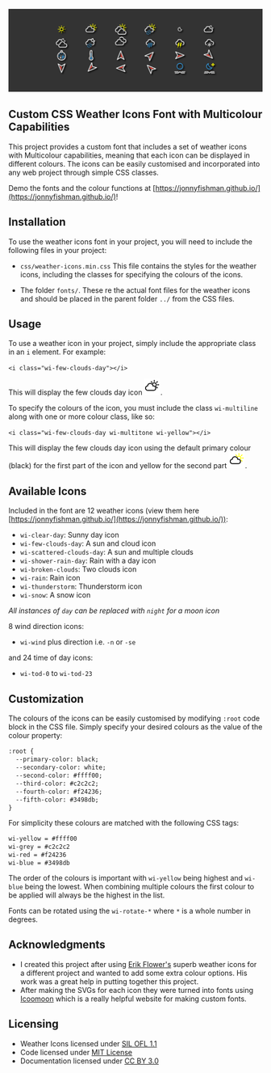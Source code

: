 ![Icon Banner Image](docs/images/banner.png)

## Custom CSS Weather Icons Font with Multicolour Capabilities

This project provides a custom font that includes a set of weather icons with Multicolour capabilities, meaning that each icon can be displayed in different colours. The icons can be easily customised and incorporated into any web project through simple CSS classes.

Demo the fonts and the colour functions at [https://jonnyfishman.github.io/](https://jonnyfishman.github.io/)!

## Installation

To use the weather icons font in your project, you will need to include the following files in your project:

   + `css/weather-icons.min.css` This file contains the styles for the weather icons, including the classes for specifying the colours of the icons.

   + The folder `fonts/`. These re the actual font files for the weather icons and should be placed in the parent folder `../` from the CSS files.

## Usage

To use a weather icon in your project, simply include the appropriate class in an `i` element. For example:

`<i class="wi-few-clouds-day"></i>`

This will display the few clouds day icon ![wi-few-clouds-day](docs/images/few_clouds.png).

To specify the colours of the icon, you must include the class `wi-multiline` along with one or more colour class, like so:

`<i class="wi-few-clouds-day wi-multitone wi-yellow"></i>`

This will display the few clouds day icon using the default primary colour (black) for the first part of the icon and yellow for the second part ![wi-few-clouds-day-multitone](docs/images/few_clouds_yellow.png).

## Available Icons

Included in the font are 12 weather icons (view them here [https://jonnyfishman.github.io/](https://jonnyfishman.github.io/)):

+ `wi-clear-day`: Sunny day icon
+ `wi-few-clouds-day`: A sun and cloud icon
+ `wi-scattered-clouds-day`: A sun and multiple clouds
+ `wi-shower-rain-day`: Rain with a day icon
+ `wi-broken-clouds`: Two clouds icon
+ `wi-rain`: Rain icon
+ `wi-thunderstorm`: Thunderstorm icon
+ `wi-snow`: A snow icon

*All instances of `day` can be replaced with `night` for a moon icon*

8 wind direction icons:

+ `wi-wind` plus direction i.e. `-n` or `-se`

and 24 time of day icons:

+ `wi-tod-0` to `wi-tod-23`

## Customization

The colours of the icons can be easily customised by modifying `:root` code block in the CSS file. Simply specify your desired colours as the value of the colour property:

    :root {
      --primary-color: black;
      --secondary-color: white;
      --second-color: #ffff00;
      --third-color: #c2c2c2;
      --fourth-color: #f24236;
      --fifth-color: #3498db;
    }

For simplicity these colours are matched with the following CSS tags:

    wi-yellow = #ffff00
    wi-grey = #c2c2c2
    wi-red = #f24236
    wi-blue = #3498db

The order of the colours is important with `wi-yellow` being highest and `wi-blue` being the lowest. When combining multiple colours the first colour to be applied will always be the highest in the list.

Fonts can be rotated using the `wi-rotate-*` where `*` is a whole number in degrees.

## Acknowledgments
+ I created this project after using [Erik Flower's](https://github.com/erikflowers/weather-icons) superb weather icons for a different project and wanted to add some extra colour options. His work was a great help in putting together this project.
+ After making the SVGs for each icon they were turned into fonts using [Icoomoon](https://icomoon.io/app/#/select) which is a really helpful website for making custom fonts.

## Licensing

* Weather Icons licensed under [SIL OFL 1.1](http://scripts.sil.org/OFL)
* Code licensed under [MIT License](http://opensource.org/licenses/mit-license.html)
* Documentation licensed under [CC BY 3.0](http://creativecommons.org/licenses/by/3.0)
